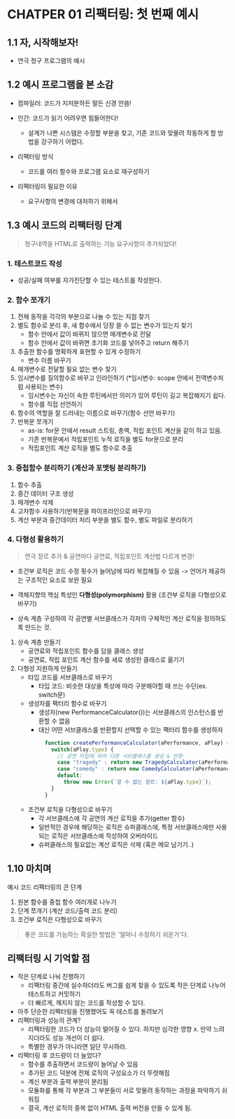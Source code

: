 
# CHATPER 01 리팩터링: 첫 번째 예시

## 1.1 자, 시작해보자!
  - 연극 청구 프로그램의 예시
 
 
## 1.2 예시 프로그램을 본 소감
  - 컴파일러: 코드가 지저분하든 말든 신경 안씀!
  - 인간: 코드가 읽기 어려우면 힘들어한다!
    - 설계가 나쁜 시스템은 수정할 부분을 찾고, 기존 코드와 맞물려 작동하게 할 방법을 강구하기 어렵다.


  - 리팩터링 방식
    - 코드를 여러 함수와 프로그램 요소로 재구성하기
    
  - 리팩터링이 필요한 이유
    - 요구사항의 변경에 대처하기 위해서


## 1.3 예시 코드의 리팩터링 단계
> 청구내역을 HTML로 출력하는 기능 요구사항이 추가되었다!
### 1. 테스트코드 작성
  - 성공/실패 여부를 자가진단할 수 있는 테스트를 작성한다.
### 2. 함수 쪼개기
  1. 전체 동작을 각각의 부분으로 나눌 수 있는 지점 찾기
  2. 별도 함수로 분리 후, 새 함수에서 당장 쓸 수 없는 변수가 있는지 찾기
      - 함수 안에서 값이 바뀌지 않으면 매개변수로 전달
      - 함수 안에서 값이 바뀌면 초기화 코드를 넣어주고 return 해주기
  3. 추출한 함수를 명확하게 표현할 수 있게 수정하기
      - 변수 이름 바꾸기
  4. 매개변수로 전달할 필요 없는 변수 찾기
  5. 임시변수를 질의함수로 바꾸고 인라인하기 (*임시변수: scope 안에서 전역변수처럼 사용되는 변수)
      - 임시변수는 자신이 속한 루틴에서만 의미가 있어 루틴이 길고 복잡해지기 쉽다.
      - 함수를 직접 선언하기
  6. 함수의 역할을 잘 드러내는 이름으로 바꾸기(함수 선언 바꾸기)
  7. 반복문 쪼개기
      - as-is: for문 안에서 result 스트링, 총액, 적립 포인트 계산을 같이 하고 있음.
      - 기존 반복문에서 적립포인트 누적 로직을 별도 for문으로 분리
      - 적립포인트 계산 로직을 별도 함수로 추출
      
### 3. 중첩함수 분리하기 (계산과 포맷팅 분리하기)
  1. 함수 추출
  2. 중간 데이터 구조 생성
  3. 매개변수 삭제
  4. 고차함수 사용하기(반복문을 파이프라인으로 바꾸기)
  5. 계산 부분과 중간데이터 처리 부분을 별도 함수, 별도 파일로 분리하기
    
### 4. 다형성 활용하기
  > 연극 장르 추가 & 공연마다 공연료, 적립포인트 계산법 다르게 변경!

  - 조건부 로직은 코드 수정 횟수가 늘어남에 따라 복잡해질 수 있음
    -> 언어가 제공하는 구조적인 요소로 보완 필요
    
  - 객체지향의 핵심 특성인 **다형성(polymorphism)** 활용 (조건부 로직을 다형성으로 바꾸기)
  - 상속 계층 구성하여 각 공연별 서브클래스가 각자의 구체적인 계산 로직을 정의하도록 만드는 것.
  
  1. 상속 계층 만들기
      - 공연료와 적립포인트 함수를 담을 클래스 생성
      - 공연료, 적립 포인트 계산 함수를 새로 생성한 클래스로 옮기기
  2. 다형성 지원하게 만들기
      - 타입 코드를 서브클래스로 바꾸기
        - 타입 코드: 비슷한 대상을 특성에 따라 구분해야할 때 쓰는 수단(ex. switch문)
      - 생성자를 팩터리 함수로 바꾸기
        - 생성자(new PerformanceCalculator())는 서브클래스의 인스턴스를 반환할 수 없음
        - 대신 어떤 서브클래스를 반환할지 선택할 수 있는 팩터리 함수를 생성하자
          ```js
            function createPerformanceCalculator(aPerformance, aPlay) {
              switch(aPlay.type) {
                // 공연 타입에 따라 다른 서브클래스를 생성 & 반환
                case "tragedy" : return new TragedyCalculator(aPerformance, aPlay);
                case "comedy" : return new ComedyCalculator(aPerformance, aPlay);
                default:
                  throw new Error(`알 수 없는 장르: ${aPlay.type}`);
              }
            }
          ```
      - 조건부 로직을 다형성으로 바꾸기
        - 각 서브클래스에 각 공연의 계산 로직을 추가(getter 함수)
        - 일반적인 경우에 해당하는 로직은 슈퍼클래스에, 특정 서브클래스에만 사용되는 로직은 서브클래스에 작성하여 오버라이드
        - 슈퍼클래스의 필요없는 계산 로직은 삭제 (혹은 메모 남기기..) 

## 1.10 마치며
예시 코드 리팩터링의 큰 단계
1. 원본 함수를 중첩 함수 여러개로 나누기
2. 단계 쪼개기 (계산 코드/출력 코드 분리)
3. 조건부 로직은 다형성으로 바꾸기

> 좋은 코드를 가늠하는 확실한 방법은 '얼마나 수정하기 쉬운가'다.
    
## 리팩터링 시 기억할 점
- 작은 단계로 나눠 진행하기
  - 리팩터링 중간에 실수하더라도 버그를 쉽게 찾을 수 있도록 작은 단계로 나누어 테스트하고 커밋하기
  - 더 빠르게, 깨지지 않는 코드를 작성할 수 있다.
- 아주 단순한 리팩터링을 진행했어도 꼭 테스트를 돌려보기
- 리팩터링과 성능의 관계?
  - 리팩터링한 코드가 더 성능이 떨어질 수 있다. 하지만 심각한 영향 x. 만약 느려지더라도 성능 개선이 더 쉽다.
  - 특별한 경우가 아니라면 일단 무시하라.
- 리팩터링 후 코드량이 더 늘었다?
  - 함수를 추출하면서 코드량이 늘어날 수 있음
  - 추가된 코드 덕분에 전체 로직의 구성요소가 더 뚜렷해짐
  - 계신 부분과 출력 부분이 분리됨
  - 모듈화를 통해 각 부분과 그 부분들이 서로 맞물려 동작하는 과정을 파악하기 쉬워짐
  - 결국, 계산 로직의 중복 없이 HTML 출력 버전을 만들 수 있게 됨.
  
